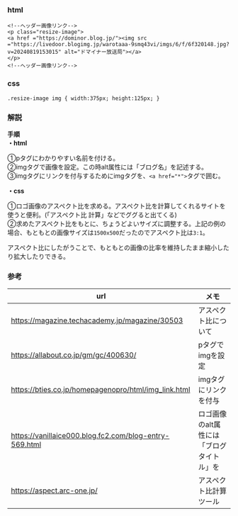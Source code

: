 ### html
```
<!--ヘッダー画像リンク-->
<p class="resize-image">
<a href ="https://dominor.blog.jp/"><img src ="https://livedoor.blogimg.jp/warotaaa-9smq43vi/imgs/6/f/6f320148.jpg?v=20240819153015" alt="ドマイナー放送局"></a>
</p>
<!--ヘッダー画像リンク-->
```

### css
```
.resize-image img { width:375px; height:125px; }
```

### 解説

**手順**  
**・html**

①pタグにわかりやすい名前を付ける。  
②imgタグで画像を設定。この時alt属性には「ブログ名」を記述する。  
③imgタグにリンクを付与するためにimgタグを、`<a href="*">`タグで囲む。

**・css**  

①ロゴ画像のアスペクト比を求める。アスペクト比を計算してくれるサイトを使うと便利。(「アスペクト比 計算」などでググると出てくる)  
②求めたアスペクト比をもとに、ちょうどよいサイズに調整する。上記の例の場合、もともとの画像サイズは`1500x500`だったのでアスペクト比は`3:1`。

アスペクト比にしたがうことで、もともとの画像の比率を維持したまま縮小したり拡大したりできる。

### 参考
|url|メモ|
|-|-|
|https://magazine.techacademy.jp/magazine/30503|アスペクト比について|
|https://allabout.co.jp/gm/gc/400630/|pタグでimgを設定|
|https://bties.co.jp/homepagenopro/html/img_link.html|imgタグにリンクを付与|
|https://vanillaice000.blog.fc2.com/blog-entry-569.html|ロゴ画像のalt属性には「ブログタイトル」を|
|https://aspect.arc-one.jp/|アスペクト比計算ツール|
